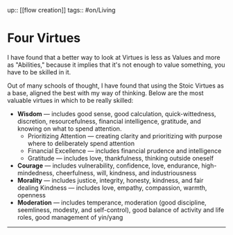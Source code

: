up:: [[flow creation]]
tags:: #on/Living 

# Four Virtues
I have found that a better way to look at Virtues is less as Values and more as "Abilities," because it implies that it's not enough to value something, you have to be skilled in it. 

Out of many schools of thought, I have found that using the Stoic Virtues as a base, aligned the best with my way of thinking. Below are the most valuable virtues in which to be really skilled:

- **Wisdom** — includes good sense, good calculation, quick-wittedness, discretion, resourcefulness, financial intelligence, gratitude, and knowing on what to spend attention.
    - Prioritizing Attention — creating clarity and prioritizing with purpose where to deliberately spend attention
    - Financial Excellence — includes financial prudence and intelligence
    - Gratitude — includes love, thankfulness, thinking outside oneself
- **Courage** — includes vulnerability, confidence, love, endurance, high-mindedness, cheerfulness, will, kindness, and industriousness
- **Morality** — includes justice, integrity, honesty, kindness, and fair dealing
    Kindness — includes love, empathy, compassion, warmth, openness
- **Moderation** — includes temperance, moderation (good discipline, seemliness, modesty, and self-control), good balance of activity and life roles, good management of yin/yang

---